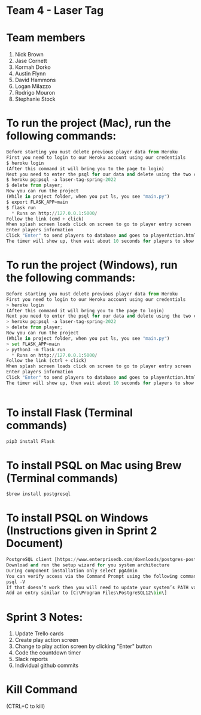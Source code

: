 # Team 4 - Laser Tag


# Team members
1. Nick Brown
1. Jase Cornett
1. Kormah Dorko
1. Austin Flynn
1. David Hammons
1. Logan Milazzo
1. Rodrigo Mouron
1. Stephanie Stock

# To run the project (Mac), run the following commands:
```python
Before starting you must delete previous player data from Heroku
First you need to login to our Heroku account using our credentials
$ heroku login
(After this command it will bring you to the page to login)
Next you need to enter the psql for our data and delete using the two commands below
$ heroku pg:psql -a laser-tag-spring-2022
$ delete from player;
Now you can run the project
(While in project folder, when you put ls, you see "main.py")
$ export FLASK_APP=main
$ flask run
  * Runs on http://127.0.0.1:5000/
Follow the link (cmd + click)
When splash screen loads click on screen to go to player entry screen
Enter players information
Click "Enter" to send players to database and goes to playerAction.html
The timer will show up, then wait about 10 seconds for players to show up

```

# To run the project (Windows), run the following commands:
```python
Before starting you must delete previous player data from Heroku
First you need to login to our Heroku account using our credentials
> heroku login
(After this command it will bring you to the page to login)
Next you need to enter the psql for our data and delete using the two commands below
> heroku pg:psql -a laser-tag-spring-2022
> delete from player;
Now you can run the project
(While in project folder, when you put ls, you see "main.py")
> set FLASK_APP=main
> python3 -m flask run
  * Runs on http://127.0.0.1:5000/
Follow the link (ctrl + click)
When splash screen loads click on screen to go to player entry screen
Enter players information
Click "Enter" to send players to database and goes to playerAction.html
The timer will show up, then wait about 10 seconds for players to show up
 
```

# To install Flask (Terminal commands)
```python
pip3 install Flask

```

# To install PSQL on Mac using Brew (Terminal commands)
```python
$brew install postgresql

```

# To install PSQL on Windows (Instructions given in Sprint 2 Document)
```python
PostgreSQL client [https://www.enterprisedb.com/downloads/postgres-postgresql-downloads]
Download and run the setup wizard for you system architecture
During component installation only select pgAdmin
You can verify access via the Command Prompt using the following command
psql -V
If that doesn’t work then you will need to update your system’s PATH variable and then restart your Command Prompt
Add an entry similar to [C:\Program Files\PostgreSQL12\bin\]


```

# Sprint 3 Notes:
1. Update Trello cards
1. Create play action screen
1. Change to play action screen by clicking "Enter" button
1. Code the countdown timer
1. Slack reports 
1. Individual github commits

# Kill Command
(CTRL+C to kill)
